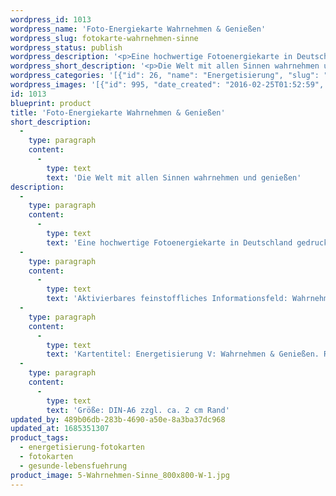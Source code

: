 ```yaml
---
wordpress_id: 1013
wordpress_name: 'Foto-Energiekarte Wahrnehmen & Genießen'
wordpress_slug: fotokarte-wahrnehmen-sinne
wordpress_status: publish
wordpress_description: '<p>Eine hochwertige Fotoenergiekarte in Deutschland gedruckt und in Handarbeit laminiert. Sie ist in Postkartengröße (DIN-A6) oder kleiner gut zu transportieren und kann auch auf den Körper aufgelegt werden.</p><p>Aktivierbares feinstoffliches Informationsfeld: Wahrnehmen und Genießen sowie dem energetischen Zugang zu den dazugehörigen universellen Wissenspools.</p><p>Kartentitel: Energetisierung V: Wahrnehmen &amp; Genießen. Reihe: Energetisierung</p><p>Größe: DIN-A6 zzgl. ca. 2 cm Rand</p><p>Andere Formate sind individuell für Sie innerhalb weniger Tage herstellbar. Bitte kontaktieren Sie uns hierfür unter <a href="mailto:info@elvedenverlag.de">info@elvedenverlag.de</a>.</p><p><a href="https://my.feenbaum.de/anwendung-energiebilder-foto-laminiert/">Anwendungshinweise      </a><a href="https://my.feenbaum.de/produktinformationen-fotokarten/">Produktinformationen</a></p>'
wordpress_short_description: '<p>Die Welt mit allen Sinnen wahrnehmen und genießen</p>'
wordpress_categories: '[{"id": 26, "name": "Energetisierung", "slug": "energetisierung-fotokarten"}, {"id": 23, "name": "Fotokarten", "slug": "fotokarten"}, {"id": 38, "name": "Gesunde Lebensf\u00fchrung", "slug": "gesunde-lebensfuehrung"}]'
wordpress_images: '[{"id": 995, "date_created": "2016-02-25T01:52:59", "date_created_gmt": "2016-02-24T23:52:59", "date_modified": "2016-02-25T01:52:59", "date_modified_gmt": "2016-02-24T23:52:59", "src": "https://my.feenbaum.de/wp-content/uploads/2016/02/5-Wahrnehmen-Sinne_800x800-W-1.jpg", "name": "5-Wahrnehmen-Sinne_800x800-W", "alt": ""}]'
id: 1013
blueprint: product
title: 'Foto-Energiekarte Wahrnehmen & Genießen'
short_description:
  -
    type: paragraph
    content:
      -
        type: text
        text: 'Die Welt mit allen Sinnen wahrnehmen und genießen'
description:
  -
    type: paragraph
    content:
      -
        type: text
        text: 'Eine hochwertige Fotoenergiekarte in Deutschland gedruckt und in Handarbeit laminiert. Sie ist in Postkartengröße (DIN-A6) oder kleiner gut zu transportieren und kann auch auf den Körper aufgelegt werden.'
  -
    type: paragraph
    content:
      -
        type: text
        text: 'Aktivierbares feinstoffliches Informationsfeld: Wahrnehmen und Genießen sowie dem energetischen Zugang zu den dazugehörigen universellen Wissenspools.'
  -
    type: paragraph
    content:
      -
        type: text
        text: 'Kartentitel: Energetisierung V: Wahrnehmen & Genießen. Reihe: Energetisierung'
  -
    type: paragraph
    content:
      -
        type: text
        text: 'Größe: DIN-A6 zzgl. ca. 2 cm Rand'
updated_by: 489b06db-283b-4690-a50e-8a3ba37dc968
updated_at: 1685351307
product_tags:
  - energetisierung-fotokarten
  - fotokarten
  - gesunde-lebensfuehrung
product_image: 5-Wahrnehmen-Sinne_800x800-W-1.jpg
---
```

